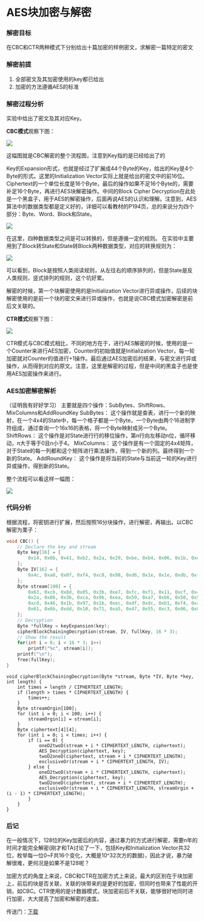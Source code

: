 # AES块加密与解密

### 解密目标

在CBC和CTR两种模式下分别给出十篇加密的样例密文，求解密一篇特定的密文

### 解密前提

1. 全部密文及其加密使用的key都已给出
2. 加密的方法遵循AES的标准

### 解密过程分析

实验中给出了密文及其对应Key。

**CBC模式**观察下图：

![](http://images2015.cnblogs.com/blog/701997/201606/701997-20160627154011874-134666816.png)

这幅图就是CBC解密的整个流程图，注意到Key指的是已经给出了的

Key的Expansion形式，也就是经过了扩展成44个Byte的Key，给出的Key是4个Byte的形式。这里的Initialization Vector实际上就是给出的密文中的前16位。Ciphertext的一个单位长度是16个Byte，最后的操作如果不足16个Byte的，需要补足16个Byte，再进行AES块解密操作。中间的Block Cipher Decryption在此处是一个黑盒子，用于AES的解密操作，后面再说AES的认识和理解。注意到，AES算法中的数据类型都是定义好的，详细可以看教材的P194页，总的来说分为四个部分：Byte、Word、Block和State。

![](http://images2015.cnblogs.com/blog/701997/201606/701997-20160627154058249-534691678.png)

在这里，四种数据类型之间是可以转换的，但是遵循一定的规则。
在实验中主要用到了Block转State和State转Block两种数据类型，对应的转换规则为：

![](http://images2015.cnblogs.com/blog/701997/201606/701997-20160627154302140-1578927038.png)

可以看到，Block是按照人类阅读规则，从左往右的顺序排列的，但是State是反人类规则，竖式排列的规则，这个坑好累。

解密的时候，第一个块解密使用的是Initialization Vector进行异或操作，后续的块解密使用的是前一个块的密文来进行异或操作，也就是说CBC模式加密解密是前后文关联的。

**CTR模式**观察下图：

![](http://images2015.cnblogs.com/blog/701997/201606/701997-20160627154344812-112507046.png)

CTR模式与CBC模式相比，不同的地方在于，进行AES解密的时候，使用的是一个Counter来进行AES加密，Counter的初始值就是Initialization Vector，每一轮加密就对Counter的值进行+1操作。最后通过AES加密后的结果，与密文进行异或操作，从而得到对应的原文。注意，这里是解密的过程，但是中间的黑盒子也是使用AES加密操作来进行。

### AES加密解密解析

（证明我有好好学习）
主要就是四个操作：SubBytes、ShiftRows、MixColumns和AddRoundKey
SubBytes：
这个操作就是查表，进行一个新的映射，在一个4x4的State中，每一个格子都是一个Byte，一个Byte由两个16进制字符组成，通过查询一个16x16的表格，将一个Byte映射成另一个Byte。
ShiftRows：
这个操作是对State进行行的移位操作，第n行向左移动n位，循环移动，n大于等于0且n小于4。
MixColumns：
这个操作是有一个固定的4x4矩阵，对于State的每一列都和这个矩阵进行乘法操作，得到一个新的列。最终得到一个新的State。
AddRoundKey：
这个操作是将当前的State与当前这一轮的Key进行异或操作，得到新的State。

整个流程可以看这样一幅图：

![](http://images2015.cnblogs.com/blog/701997/201606/701997-20160627154443906-849166852.png)

### 代码分析

根据流程，将密钥进行扩展，然后按照16分块操作，进行解密，再输出。以CBC解密为栗子：

```cpp
void CBC() {
	// Declare the key and stream
	Byte key[16] = {
        0x14, 0x0b, 0x41, 0xb2, 0x2a, 0x29, 0xbe, 0xb4, 0x06, 0x1b, 0xda, 0x66, 0xb6, 0x74, 0x7e, 0x14
    };
    Byte IV[16] = {
        0x4c, 0xa0, 0x0f, 0xf4, 0xc8, 0x98, 0xd6, 0x1e, 0x1e, 0xdb, 0xf1, 0x80, 0x06, 0x18, 0xfb, 0x28
    };
    Byte stream[100] = {
        0x63, 0xcb, 0x8d, 0x05, 0x3b, 0xe7, 0xfc, 0xf1, 0x11, 0xcf, 0x4a, 0x6e, 0x04, 0x43, 0x01, 0x07,
        0x2a, 0x86, 0x36, 0xca, 0x9b, 0xea, 0x59, 0xa7, 0xb6, 0x50, 0x58, 0xe6, 0x52, 0xe4, 0x8a, 0xbd,
        0xcd, 0x46, 0x1b, 0x97, 0x1b, 0xec, 0xdf, 0xdc, 0xb1, 0xf4, 0x4b, 0x36, 0x02, 0x25, 0x5e, 0x2d,
        0x61, 0x6b, 0xdd, 0x10, 0x71, 0xa5, 0x47, 0x55, 0xc3, 0x06, 0x88, 0x79, 0x3d, 0xbf, 0x1a, 0x4a
    };
    // Decryption
    Byte *fullKey = keyExpansion(key);
    cipherBlockChainingDecryption(stream, IV, fullKey, 16 * 3);
    // Show the result
    for(int i = 0; i < 16 * 3; i++)
        printf("%c", stream[i]);
    printf("\n");
    free(fullKey);
}
```

```
void cipherBlockChainingDecryption(Byte *stream, Byte *IV, Byte *key, int length) {
	int times = length / CIPHERTEXT_LENGTH;
	if (length > times * CIPHERTEXT_LENGTH) {
		times++;
	}
	Byte streamOrgin[100];
	for (int i = 0; i < 100; i++) {
		streamOrgin[i] = stream[i];
	}
	Byte ciphertext[4][4];
	for (int i = 0; i < times; i++) {
		if (i == 0) {
			oneD2twoD(stream + i * CIPHERTEXT_LENGTH, ciphertext);
			AES_Decryption(ciphertext, key);
			twoD2oneD(ciphertext, stream + i * CIPHERTEXT_LENGTH);
			exclusiveOr(stream + i * CIPHERTEXT_LENGTH, IV);
		} else {
			oneD2twoD(stream + i * CIPHERTEXT_LENGTH, ciphertext);
			AES_Decryption(ciphertext, key);
			twoD2oneD(ciphertext, stream + i * CIPHERTEXT_LENGTH);
			exclusiveOr(stream + i * CIPHERTEXT_LENGTH, streamOrgin + (i - 1) * CIPHERTEXT_LENGTH);
		}
	}
}
```

### 后记

在一般情况下，128位的Key加密后的内容，通过暴力的方式进行解密，需要n年的时间才能完全解密(刚才和TA讨论了一下，包括Key和Initialization Vector共32位，枚举每一位0~F共16个变化，大概是10^32次方的数据)，因此才说，暴力破解很难，更何况是如果不是128呢？

加密方式的角度上来说，CBC和CTR在加密方式上来说，最大的区别在于块加密上，前后的块是否关联，关联的块带来的是更好的加密，但同时也带来了性能的开销，如CBC。CTR使用的是计数器模式，块加密前后不关联，能够很好地同时进行加密，大大提高了加密和解密的速度。

传送门：[下载](http://pan.baidu.com/s/1boGWTMR)
